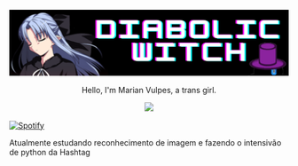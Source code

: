 ![Diabolic Witch](https://github.com/DiabolicWitch/DiabolicWitch/blob/main/banner.png)
<p align="center">Hello, I'm Marian Vulpes, a trans girl.</p>

<p align="center">
  <a href="https://www.linkedin.com/in/marian-vulpes-bordin-912aa6250/">
    <img src="https://img.shields.io/badge/LinkedIn-0077B5?style=for-the-badge&logo=linkedin&logoColor=white">
  </a>
</p>

[![Spotify](https://now-playing-pqytlme7u-diabolicwitch.vercel.app/api/spotify)](https://open.spotify.com/user/ewt4ywvzbhdhx4uhrparn3rxt)

<p> Atualmente estudando reconhecimento de imagem e fazendo o intensivão de python da Hashtag </p>


